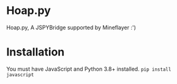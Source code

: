 # Hoap.py
Hoap.py, A JSPYBridge supported by Mineflayer :')

# Installation
You must have JavaScript and Python 3.8+ installed.
`pip install javascript`
